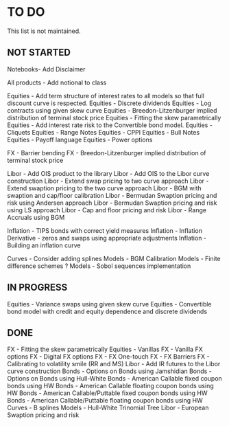 # TO DO

This list is not maintained.

## NOT STARTED

Notebooks- Add Disclaimer

All products - Add notional to class

Equities - Add term structure of interest rates to all models so that full discount curve is respected.
Equities - Discrete dividends
Equities - Log contracts using given skew curve
Equities - Breedon-Litzenburger implied distribution of terminal stock price
Equities - Fitting the skew parametrically
Equities - Add interest rate risk to the Convertible bond model.
Equities - Cliquets
Equities - Range Notes
Equities - CPPI
Equities - Bull Notes
Equities - Payoff language
Equities - Power options

FX - Barrier bending
FX - Breedon-Litzenburger implied distribution of terminal stock price

Libor - Add OIS product to the library
Libor - Add OIS to the Libor curve construction
Libor - Extend swap pricing to two curve approach
Libor - Extend swaption pricing to the two curve approach
Libor - BGM with swaption and cap/floor calibration
Libor - Bermudan Swaption pricing and risk using Andersen approach
Libor - Bermudan Swaption pricing and risk using LS approach
Libor - Cap and floor pricing and risk
Libor - Range Accruals using BGM

Inflation - TIPS bonds with correct yield measures
Inflation - Inflation Derivative - zeros and swaps using appropriate adjustments
Inflation - Building an inflation curve

Curves - Consider adding splines
Models - BGM Calibration
Models - Finite difference schemes ?
Models - Sobol sequences implementation

## IN PROGRESS

Equities - Variance swaps using given skew curve
Equities - Convertible bond model with credit and equity dependence and discrete dividends

## DONE

FX - Fitting the skew parametrically
Equities - Vanillas
FX - Vanilla FX options
FX - Digital FX options
FX - FX One-touch
FX - FX Barriers
FX - Calibrating to volatility smile (RR and MS)
Libor - Add IR futures to the Libor curve construction
Bonds - Options on Bonds using Jamshidian
Bonds - Options on Bonds using Hull-White
Bonds - American Callable fixed coupon bonds using HW
Bonds - American Callable floating coupon bonds using HW
Bonds - American Callable/Puttable fixed coupon bonds using HW
Bonds - American Callable/Puttable floating coupon bonds using HW
Curves - B splines
Models - Hull-White Trinomial Tree
Libor - European Swaption pricing and risk
